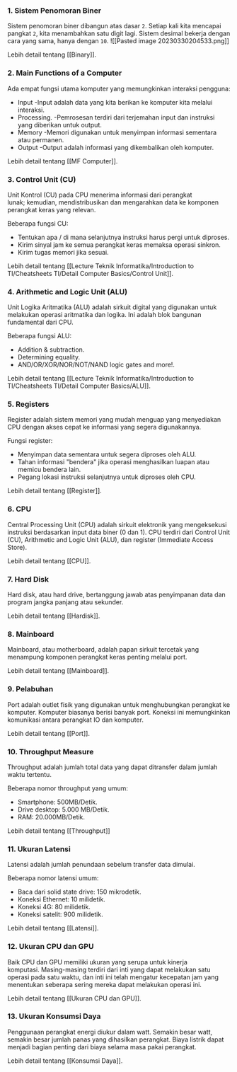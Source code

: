 ### 1. Sistem Penomoran Biner

Sistem penomoran biner dibangun atas dasar `2`. Setiap kali kita mencapai pangkat `2`, kita menambahkan satu digit lagi. Sistem desimal bekerja dengan cara yang sama, hanya dengan `10`.
![[Pasted image 20230330204533.png]]

Lebih detail tentang [[Binary]].

### 2. Main Functions of a Computer

Ada empat fungsi utama komputer yang memungkinkan interaksi pengguna:

-   Input
	 -Input adalah data yang kita berikan ke komputer kita melalui interaksi.
-   Processing.
	-Pemrosesan terdiri dari terjemahan input dan instruksi yang diberikan untuk output.
-   Memory
	-Memori digunakan untuk menyimpan informasi sementara atau permanen.
-   Output
	-Output adalah informasi yang dikembalikan oleh komputer.

Lebih detail tentang [[MF Computer]].

### 3. Control Unit (CU)

Unit Kontrol (CU) pada CPU menerima informasi dari perangkat lunak; kemudian, mendistribusikan dan mengarahkan data ke komponen perangkat keras yang relevan.

Beberapa fungsi CU:
  - Tentukan apa / di mana selanjutnya
    instruksi harus pergi untuk diproses.
  - Kirim sinyal jam ke semua perangkat keras
    memaksa operasi sinkron.
  - Kirim tugas memori jika sesuai.

Lebih detail tentang [[Lecture Teknik Informatika/Introduction to TI/Cheatsheets TI/Detail Computer Basics/Control Unit]].

### 4. Arithmetic and Logic Unit (ALU)

Unit Logika Aritmatika (ALU) adalah sirkuit digital yang digunakan untuk melakukan operasi aritmatika dan logika. Ini adalah blok bangunan fundamental dari CPU.

Beberapa fungsi ALU:
  - Addition & subtraction.
  - Determining equality.
  - AND/OR/XOR/NOR/NOT/NAND logic
    gates and more!.

Lebih detail tentang [[Lecture Teknik Informatika/Introduction to TI/Cheatsheets TI/Detail Computer Basics/ALU]].

### 5. Registers

Register adalah sistem memori yang mudah menguap yang menyediakan CPU dengan akses cepat ke informasi yang segera digunakannya.

Fungsi register:
  - Menyimpan data sementara untuk segera
    diproses oleh ALU.
  - Tahan informasi "bendera" jika operasi
    menghasilkan luapan atau memicu bendera lain.
  - Pegang lokasi instruksi selanjutnya
    untuk diproses oleh CPU.

Lebih detail tentang [[Register]].

### 6. CPU

Central Processing Unit (CPU) adalah sirkuit elektronik yang mengeksekusi instruksi berdasarkan input data biner (0 dan 1). CPU terdiri dari Control Unit (CU), Arithmetic and Logic Unit (ALU), dan register (Immediate Access Store).

Lebih detail tentang [[CPU]].

### 7. Hard Disk

Hard disk, atau hard drive, bertanggung jawab atas penyimpanan data dan program jangka panjang atau sekunder.

Lebih detail tentang [[Hardisk]].

### 8. Mainboard

Mainboard, atau motherboard, adalah papan sirkuit tercetak yang menampung komponen perangkat keras penting melalui port.

Lebih detail tentang [[Mainboard]].

### 9. Pelabuhan

Port adalah outlet fisik yang digunakan untuk menghubungkan perangkat ke komputer. Komputer biasanya berisi banyak port. Koneksi ini memungkinkan komunikasi antara perangkat IO dan komputer.

Lebih detail tentang [[Port]].

### 10. Throughput Measure

Throughput adalah jumlah total data yang dapat ditransfer dalam jumlah waktu tertentu.

Beberapa nomor throughput yang umum:
- Smartphone: 500MB/Detik.
- Drive desktop: 5.000 MB/Detik.
- RAM: 20.000MB/Detik.

Lebih detail tentang [[Throughput]]

### 11. Ukuran Latensi

Latensi adalah jumlah penundaan sebelum transfer data dimulai.

Beberapa nomor latensi umum:
- Baca dari solid state drive: 150 mikrodetik.
- Koneksi Ethernet: 10 milidetik.
- Koneksi 4G: 80 milidetik.
- Koneksi satelit: 900 milidetik.

Lebih detail tentang [[Latensi]].

### 12. Ukuran CPU dan GPU

Baik CPU dan GPU memiliki ukuran yang serupa untuk kinerja komputasi. Masing-masing terdiri dari inti yang dapat melakukan satu operasi pada satu waktu, dan inti ini telah mengatur kecepatan jam yang menentukan seberapa sering mereka dapat melakukan operasi ini.

Lebih detail tentang [[Ukuran CPU dan GPU]].

### 13. Ukuran Konsumsi Daya

Penggunaan perangkat energi diukur dalam watt. Semakin besar watt, semakin besar jumlah panas yang dihasilkan perangkat. Biaya listrik dapat menjadi bagian penting dari biaya selama masa pakai perangkat.

Lebih detail tentang [[Konsumsi Daya]].